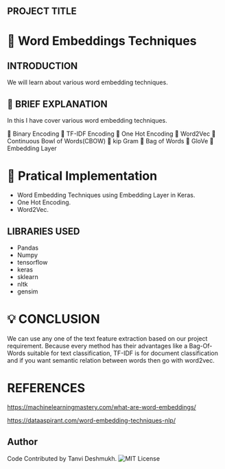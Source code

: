 ## PROJECT TITLE
# :dart: **Word Embeddings Techniques**


## INTRODUCTION
We will learn about various word embedding techniques.

## :page_facing_up:  **BRIEF EXPLANATION**
In this I have cover various word embedding techniques.


 :pushpin: Binary Encoding
 :pushpin: TF-IDF Encoding
 :pushpin: One Hot Encoding
 :pushpin: Word2Vec
 :pushpin: Continuous Bowl of Words(CBOW)
 :pushpin: kip Gram
 :pushpin: Bag of Words
 :pushpin: GloVe
 :pushpin: Embedding Layer

# :page_facing_up: **Pratical Implementation**

* Word Embedding Techniques using Embedding Layer in Keras.
* One Hot Encoding.
* Word2Vec.
 
## LIBRARIES USED

* Pandas
* Numpy
* tensorflow
* keras
* sklearn
* nltk
* gensim

# :bulb:  CONCLUSION
We can use any one of the text feature extraction based on our project requirement. Because every method has their advantages  like a Bag-Of-Words suitable for text classification, TF-IDF is for document classification and if you want semantic relation between words then go with word2vec.
# REFERENCES
https://machinelearningmastery.com/what-are-word-embeddings/

https://dataaspirant.com/word-embedding-techniques-nlp/













## Author
Code Contributed by Tanvi Deshmukh.
![MIT License](https://img.shields.io/badge/Made_With_Jupyter-2CA5E0?style=for-the-badge_Color=whit)

  
